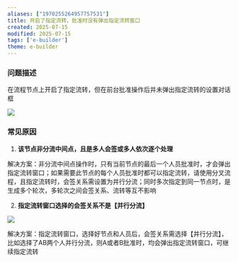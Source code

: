 ```yaml
---
aliases: ["1970255264957757531"]
title: 开启了指定流转，批准时没有弹出指定流转窗口
created: 2025-07-15
modified: 2025-07-15
tags: ['e-builder']
theme: e-builder
---
```


### 问题描述

在流程节点上开启了指定流转，但在前台批准操作后并未弹出指定流转的设置对话框

![](ace88b5d70757bb10322d77dd4fbc95f.jpg)

### 常见原因

1. **该节点非分流中间点，且是多人会签或多人依次逐个处理**

解决方案：非分流中间点操作时，只有当前节点的最后一个人员批准时，才会弹出指定流转窗口；如果需要此节点的每个人员批准时都可以指定流转，请使用分叉流程，且指定流转时，会签关系需设置为并行分流；同时多次指定到同一节点时，是生成多个轮次，多轮次之间会签关系、流转等互不影响

2. **指定流转窗口选择的会签关系不是【并行分流】**

**![](87497aa19ba443c0c02d00f20cbc042b.jpg)**

解决方案：指定流转窗口，选择好节点和人员后，会签关系需选择【并行分流】，比如选择了AB两个人并行分流，则A或者B批准时，均会弹出指定流转窗口，可继续指定流转